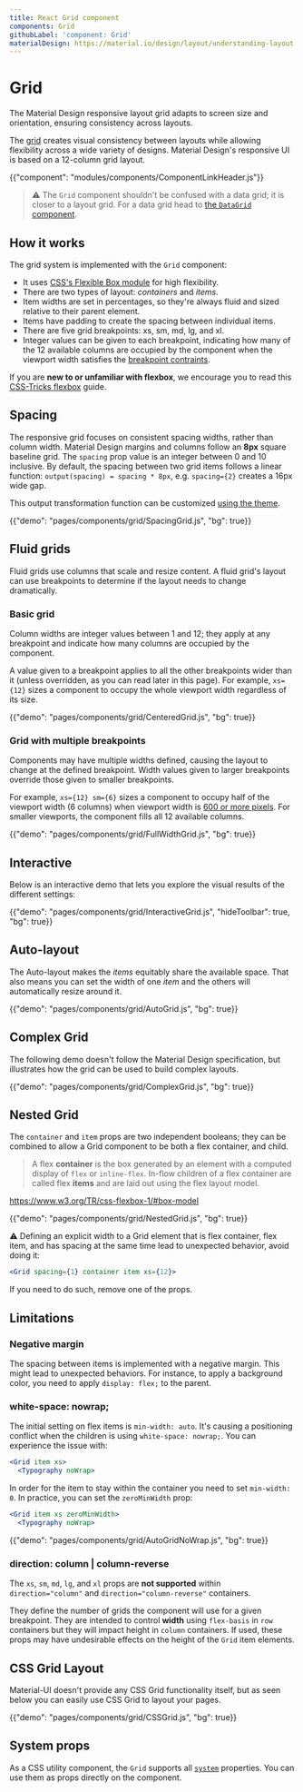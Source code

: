 ```yaml
---
title: React Grid component
components: Grid
githubLabel: 'component: Grid'
materialDesign: https://material.io/design/layout/understanding-layout.html
---
```


# Grid

<p class="description">The Material Design responsive layout grid adapts to screen size and orientation, ensuring consistency across layouts.</p>

The [grid](https://material.io/design/layout/responsive-layout-grid.html) creates visual consistency between layouts while allowing flexibility across a wide variety of designs.
Material Design's responsive UI is based on a 12-column grid layout.

{{"component": "modules/components/ComponentLinkHeader.js"}}

> ⚠️ The `Grid` component shouldn't be confused with a data grid; it is closer to a layout grid. For a data grid head to [the `DataGrid` component](/components/data-grid/).

## How it works

The grid system is implemented with the `Grid` component:

- It uses [CSS's Flexible Box module](https://www.w3.org/TR/css-flexbox-1/) for high flexibility.
- There are two types of layout: _containers_ and _items_.
- Item widths are set in percentages, so they're always fluid and sized relative to their parent element.
- Items have padding to create the spacing between individual items.
- There are five grid breakpoints: xs, sm, md, lg, and xl.
- Integer values can be given to each breakpoint, indicating how many of the 12 available columns are occupied by the component when the viewport width satisfies the [breakpoint contraints](/customization/breakpoints/#default-breakpoints).

If you are **new to or unfamiliar with flexbox**, we encourage you to read this [CSS-Tricks flexbox](https://css-tricks.com/snippets/css/a-guide-to-flexbox/) guide.

## Spacing

The responsive grid focuses on consistent spacing widths, rather than column width.
Material Design margins and columns follow an **8px** square baseline grid.
The `spacing` prop value is an integer between 0 and 10 inclusive.
By default, the spacing between two grid items follows a linear function: `output(spacing) = spacing * 8px`, e.g. `spacing={2}` creates a 16px wide gap.

This output transformation function can be customized [using the theme](/customization/spacing/).

{{"demo": "pages/components/grid/SpacingGrid.js", "bg": true}}

## Fluid grids

Fluid grids use columns that scale and resize content. A fluid grid's layout can use breakpoints to determine if the layout needs to change dramatically.

### Basic grid

Column widths are integer values between 1 and 12; they apply at any breakpoint and indicate how many columns are occupied by the component.

A value given to a breakpoint applies to all the other breakpoints wider than it (unless overridden, as you can read later in this page). For example, `xs={12}` sizes a component to occupy the whole viewport width regardless of its size.

{{"demo": "pages/components/grid/CenteredGrid.js", "bg": true}}

### Grid with multiple breakpoints

Components may have multiple widths defined, causing the layout to change at the defined breakpoint. Width values given to larger breakpoints override those given to smaller breakpoints.

For example, `xs={12} sm={6}` sizes a component to occupy half of the viewport width (6 columns) when viewport width is [600 or more pixels](/customization/breakpoints/#default-breakpoints). For smaller viewports, the component fills all 12 available columns.

{{"demo": "pages/components/grid/FullWidthGrid.js", "bg": true}}

## Interactive

Below is an interactive demo that lets you explore the visual results of the different settings:

{{"demo": "pages/components/grid/InteractiveGrid.js", "hideToolbar": true, "bg": true}}

## Auto-layout

The Auto-layout makes the _items_ equitably share the available space.
That also means you can set the width of one _item_ and the others will automatically resize around it.

{{"demo": "pages/components/grid/AutoGrid.js", "bg": true}}

## Complex Grid

The following demo doesn't follow the Material Design specification, but illustrates how the grid can be used to build complex layouts.

{{"demo": "pages/components/grid/ComplexGrid.js", "bg": true}}

## Nested Grid

The `container` and `item` props are two independent booleans; they can be combined to allow a Grid component to be both a flex container, and child.

> A flex **container** is the box generated by an element with a computed display of `flex` or `inline-flex`. In-flow children of a flex container are called flex **items** and are laid out using the flex layout model.

https://www.w3.org/TR/css-flexbox-1/#box-model

{{"demo": "pages/components/grid/NestedGrid.js", "bg": true}}

⚠️ Defining an explicit width to a Grid element that is flex container, flex item, and has spacing at the same time lead to unexpected behavior, avoid doing it:

```jsx
<Grid spacing={1} container item xs={12}>
```

If you need to do such, remove one of the props.

## Limitations

### Negative margin

The spacing between items is implemented with a negative margin. This might lead to unexpected behaviors. For instance, to apply a background color, you need to apply `display: flex;` to the parent.

### white-space: nowrap;

The initial setting on flex items is `min-width: auto`.
It's causing a positioning conflict when the children is using `white-space: nowrap;`.
You can experience the issue with:

```jsx
<Grid item xs>
  <Typography noWrap>
```

In order for the item to stay within the container you need to set `min-width: 0`.
In practice, you can set the `zeroMinWidth` prop:

```jsx
<Grid item xs zeroMinWidth>
  <Typography noWrap>
```

{{"demo": "pages/components/grid/AutoGridNoWrap.js", "bg": true}}

### direction: column | column-reverse

The `xs`, `sm`, `md`, `lg`, and `xl` props are **not supported** within `direction="column"` and `direction="column-reverse"` containers.

They define the number of grids the component will use for a given breakpoint. They are intended to control **width** using `flex-basis` in `row` containers but they will impact height in `column` containers.
If used, these props may have undesirable effects on the height of the `Grid` item elements.

## CSS Grid Layout

Material-UI doesn't provide any CSS Grid functionality itself, but as seen below you can easily use CSS Grid to layout your pages.

{{"demo": "pages/components/grid/CSSGrid.js", "bg": true}}

## System props

As a CSS utility component, the `Grid` supports all [`system`](/system/properties/) properties. You can use them as props directly on the component.
